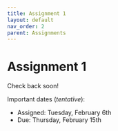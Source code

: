```yaml
---
title: Assignment 1
layout: default
nav_order: 2
parent: Assignments
---
```

# Assignment 1

Check back soon!

Important dates (_tentative_):
- Assigned: Tuesday, February 6th
- Due: Thursday, February 15th